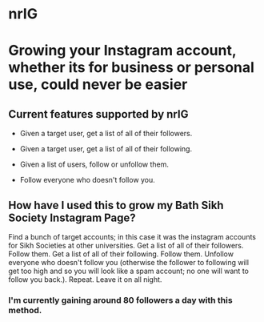 # nrIG
<h1>Growing your Instagram account, whether its for business or personal use, could never be easier</h1>
<h2>Current features supported by nrIG</h2>
<ul id="nrIG_features_list">
  <li id="nrIG_feature">
    <p>Given a target user, get a list of all of their followers.</p>
  </li>
    <li id="nrIG_feature">
    <p>Given a target user, get a list of all of their following.</p>
  </li>
    <li id="nrIG_feature">
    <p>Given a list of users, follow or unfollow them.</p>
  </li>
    <li id="nrIG_feature">
    <p>Follow everyone who doesn't follow you.</p>
  </li> 
</ul>

<h2>How have I used this to grow my Bath Sikh Society Instagram Page?</h2>
<p>Find a bunch of target accounts; in this case it was the instagram accounts for Sikh Societies at other universities. Get a list of all of their followers. Follow them. Get a list of all of their following. Follow them. Unfollow everyone who doesn't follow you (otherwise the follower to following will get too high and so you will look like a spam account; no one will want to follow you back.). Repeat. Leave it on all night.</p>


<h3>I'm currently gaining around 80 followers a day with this method.</h3>

